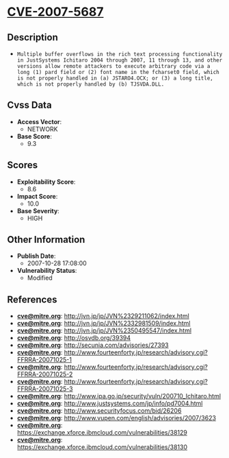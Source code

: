 
# [CVE-2007-5687](http://jvn.jp/jp/JVN%2329211062/index.html)

## Description

- `Multiple buffer overflows in the rich text processing functionality in JustSystems Ichitaro 2004 through 2007, 11 through 13, and other versions allow remote attackers to execute arbitrary code via a long (1) pard field or (2) font name in the fcharset0 field, which is not properly handled in (a) JSTARO4.OCX; or (3) a long title, which is not properly handled by (b) TJSVDA.DLL.`

## Cvss Data

- **Access Vector**:
  - NETWORK
- **Base Score**:
  - 9.3

## Scores

- **Exploitability Score**:
  - 8.6
- **Impact Score**:
  - 10.0
- **Base Severity**:
  - HIGH

## Other Information

- **Publish Date**:
  - 2007-10-28 17:08:00
- **Vulnerability Status**:
  - Modified

## References

- **cve@mitre.org**: http://jvn.jp/jp/JVN%2329211062/index.html
- **cve@mitre.org**: http://jvn.jp/jp/JVN%2332981509/index.html
- **cve@mitre.org**: http://jvn.jp/jp/JVN%2350495547/index.html
- **cve@mitre.org**: http://osvdb.org/39394
- **cve@mitre.org**: http://secunia.com/advisories/27393
- **cve@mitre.org**: http://www.fourteenforty.jp/research/advisory.cgi?FFRRA-20071025-1
- **cve@mitre.org**: http://www.fourteenforty.jp/research/advisory.cgi?FFRRA-20071025-2
- **cve@mitre.org**: http://www.fourteenforty.jp/research/advisory.cgi?FFRRA-20071025-3
- **cve@mitre.org**: http://www.ipa.go.jp/security/vuln/200710_Ichitaro.html
- **cve@mitre.org**: http://www.justsystems.com/jp/info/pd7004.html
- **cve@mitre.org**: http://www.securityfocus.com/bid/26206
- **cve@mitre.org**: http://www.vupen.com/english/advisories/2007/3623
- **cve@mitre.org**: https://exchange.xforce.ibmcloud.com/vulnerabilities/38129
- **cve@mitre.org**: https://exchange.xforce.ibmcloud.com/vulnerabilities/38130
